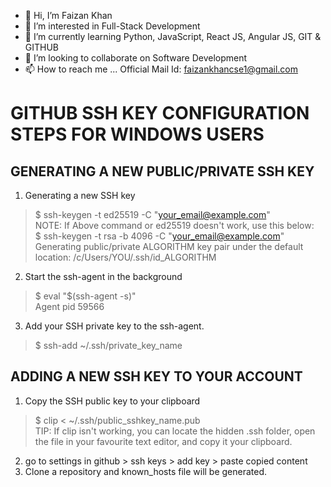 - 👋 Hi, I’m Faizan Khan
- 👀 I’m interested in Full-Stack Development 
- 🌱 I’m currently learning Python, JavaScript, React JS, Angular JS, GIT & GITHUB
- 💞️ I’m looking to collaborate on Software Development 
- 📫 How to reach me ... Official Mail Id: faizankhancse1@gmail.com

# GITHUB SSH KEY CONFIGURATION STEPS FOR WINDOWS USERS

## GENERATING A NEW PUBLIC/PRIVATE SSH KEY

1. Generating a new SSH key  
> $ ssh-keygen -t ed25519 -C "your_email@example.com"  
NOTE: If Above command or ed25519 doesn't work, use this below:  
> $ ssh-keygen -t rsa -b 4096 -C "your_email@example.com"  
> Generating public/private ALGORITHM key pair under the default location: /c/Users/YOU/.ssh/id_ALGORITHM
2. Start the ssh-agent in the background  
> $ eval "$(ssh-agent -s)"  
> Agent pid 59566
3. Add your SSH private key to the ssh-agent.  
> $ ssh-add ~/.ssh/private_key_name

## ADDING A NEW SSH KEY TO YOUR ACCOUNT

1. Copy the SSH public key to your clipboard  
> $ clip < ~/.ssh/public_sshkey_name.pub  
> TIP: If clip isn't working, you can locate the hidden .ssh folder, open the file in your favourite text editor, and copy it your clipboard.  
2. go to settings in github > ssh keys > add key > paste copied content
3. Clone a repository and known_hosts file will be generated.

<!---
faizikhan07/faizikhan07 is a ✨ special ✨ repository because its `README.md` (this file) appears on your GitHub profile.
You can click the Preview link to take a look at your changes.
--->
